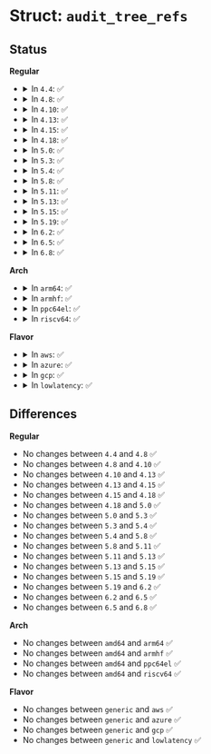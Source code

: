 # Struct: <code>audit_tree_refs</code>

## Status
<b>Regular</b>
<ul>
<li>
<details>
<summary>In <code>4.4</code>: ✅</summary>

```c
struct audit_tree_refs {
    struct audit_tree_refs *next;
    struct audit_chunk * c[31];
};
```
</details>
</li>
<li>
<details>
<summary>In <code>4.8</code>: ✅</summary>

```c
struct audit_tree_refs {
    struct audit_tree_refs *next;
    struct audit_chunk * c[31];
};
```
</details>
</li>
<li>
<details>
<summary>In <code>4.10</code>: ✅</summary>

```c
struct audit_tree_refs {
    struct audit_tree_refs *next;
    struct audit_chunk * c[31];
};
```
</details>
</li>
<li>
<details>
<summary>In <code>4.13</code>: ✅</summary>

```c
struct audit_tree_refs {
    struct audit_tree_refs *next;
    struct audit_chunk * c[31];
};
```
</details>
</li>
<li>
<details>
<summary>In <code>4.15</code>: ✅</summary>

```c
struct audit_tree_refs {
    struct audit_tree_refs *next;
    struct audit_chunk * c[31];
};
```
</details>
</li>
<li>
<details>
<summary>In <code>4.18</code>: ✅</summary>

```c
struct audit_tree_refs {
    struct audit_tree_refs *next;
    struct audit_chunk * c[31];
};
```
</details>
</li>
<li>
<details>
<summary>In <code>5.0</code>: ✅</summary>

```c
struct audit_tree_refs {
    struct audit_tree_refs *next;
    struct audit_chunk * c[31];
};
```
</details>
</li>
<li>
<details>
<summary>In <code>5.3</code>: ✅</summary>

```c
struct audit_tree_refs {
    struct audit_tree_refs *next;
    struct audit_chunk * c[31];
};
```
</details>
</li>
<li>
<details>
<summary>In <code>5.4</code>: ✅</summary>

```c
struct audit_tree_refs {
    struct audit_tree_refs *next;
    struct audit_chunk * c[31];
};
```
</details>
</li>
<li>
<details>
<summary>In <code>5.8</code>: ✅</summary>

```c
struct audit_tree_refs {
    struct audit_tree_refs *next;
    struct audit_chunk * c[31];
};
```
</details>
</li>
<li>
<details>
<summary>In <code>5.11</code>: ✅</summary>

```c
struct audit_tree_refs {
    struct audit_tree_refs *next;
    struct audit_chunk * c[31];
};
```
</details>
</li>
<li>
<details>
<summary>In <code>5.13</code>: ✅</summary>

```c
struct audit_tree_refs {
    struct audit_tree_refs *next;
    struct audit_chunk * c[31];
};
```
</details>
</li>
<li>
<details>
<summary>In <code>5.15</code>: ✅</summary>

```c
struct audit_tree_refs {
    struct audit_tree_refs *next;
    struct audit_chunk * c[31];
};
```
</details>
</li>
<li>
<details>
<summary>In <code>5.19</code>: ✅</summary>

```c
struct audit_tree_refs {
    struct audit_tree_refs *next;
    struct audit_chunk * c[31];
};
```
</details>
</li>
<li>
<details>
<summary>In <code>6.2</code>: ✅</summary>

```c
struct audit_tree_refs {
    struct audit_tree_refs *next;
    struct audit_chunk * c[31];
};
```
</details>
</li>
<li>
<details>
<summary>In <code>6.5</code>: ✅</summary>

```c
struct audit_tree_refs {
    struct audit_tree_refs *next;
    struct audit_chunk * c[31];
};
```
</details>
</li>
<li>
<details>
<summary>In <code>6.8</code>: ✅</summary>

```c
struct audit_tree_refs {
    struct audit_tree_refs *next;
    struct audit_chunk * c[31];
};
```
</details>
</li>
</ul>
<b>Arch</b>
<ul>
<li>
<details>
<summary>In <code>arm64</code>: ✅</summary>

```c
struct audit_tree_refs {
    struct audit_tree_refs *next;
    struct audit_chunk * c[31];
};
```
</details>
</li>
<li>
<details>
<summary>In <code>armhf</code>: ✅</summary>

```c
struct audit_tree_refs {
    struct audit_tree_refs *next;
    struct audit_chunk * c[31];
};
```
</details>
</li>
<li>
<details>
<summary>In <code>ppc64el</code>: ✅</summary>

```c
struct audit_tree_refs {
    struct audit_tree_refs *next;
    struct audit_chunk * c[31];
};
```
</details>
</li>
<li>
<details>
<summary>In <code>riscv64</code>: ✅</summary>

```c
struct audit_tree_refs {
    struct audit_tree_refs *next;
    struct audit_chunk * c[31];
};
```
</details>
</li>
</ul>
<b>Flavor</b>
<ul>
<li>
<details>
<summary>In <code>aws</code>: ✅</summary>

```c
struct audit_tree_refs {
    struct audit_tree_refs *next;
    struct audit_chunk * c[31];
};
```
</details>
</li>
<li>
<details>
<summary>In <code>azure</code>: ✅</summary>

```c
struct audit_tree_refs {
    struct audit_tree_refs *next;
    struct audit_chunk * c[31];
};
```
</details>
</li>
<li>
<details>
<summary>In <code>gcp</code>: ✅</summary>

```c
struct audit_tree_refs {
    struct audit_tree_refs *next;
    struct audit_chunk * c[31];
};
```
</details>
</li>
<li>
<details>
<summary>In <code>lowlatency</code>: ✅</summary>

```c
struct audit_tree_refs {
    struct audit_tree_refs *next;
    struct audit_chunk * c[31];
};
```
</details>
</li>
</ul>

## Differences
<b>Regular</b>
<ul>
<li>
No changes between <code>4.4</code> and <code>4.8</code> ✅
</li>
<li>
No changes between <code>4.8</code> and <code>4.10</code> ✅
</li>
<li>
No changes between <code>4.10</code> and <code>4.13</code> ✅
</li>
<li>
No changes between <code>4.13</code> and <code>4.15</code> ✅
</li>
<li>
No changes between <code>4.15</code> and <code>4.18</code> ✅
</li>
<li>
No changes between <code>4.18</code> and <code>5.0</code> ✅
</li>
<li>
No changes between <code>5.0</code> and <code>5.3</code> ✅
</li>
<li>
No changes between <code>5.3</code> and <code>5.4</code> ✅
</li>
<li>
No changes between <code>5.4</code> and <code>5.8</code> ✅
</li>
<li>
No changes between <code>5.8</code> and <code>5.11</code> ✅
</li>
<li>
No changes between <code>5.11</code> and <code>5.13</code> ✅
</li>
<li>
No changes between <code>5.13</code> and <code>5.15</code> ✅
</li>
<li>
No changes between <code>5.15</code> and <code>5.19</code> ✅
</li>
<li>
No changes between <code>5.19</code> and <code>6.2</code> ✅
</li>
<li>
No changes between <code>6.2</code> and <code>6.5</code> ✅
</li>
<li>
No changes between <code>6.5</code> and <code>6.8</code> ✅
</li>
</ul>
<b>Arch</b>
<ul>
<li>
No changes between <code>amd64</code> and <code>arm64</code> ✅
</li>
<li>
No changes between <code>amd64</code> and <code>armhf</code> ✅
</li>
<li>
No changes between <code>amd64</code> and <code>ppc64el</code> ✅
</li>
<li>
No changes between <code>amd64</code> and <code>riscv64</code> ✅
</li>
</ul>
<b>Flavor</b>
<ul>
<li>
No changes between <code>generic</code> and <code>aws</code> ✅
</li>
<li>
No changes between <code>generic</code> and <code>azure</code> ✅
</li>
<li>
No changes between <code>generic</code> and <code>gcp</code> ✅
</li>
<li>
No changes between <code>generic</code> and <code>lowlatency</code> ✅
</li>
</ul>
